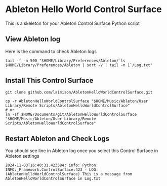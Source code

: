 # Ableton Hello World Control Surface

This is a skeleton for your Ableton Control Surface Python script

## View Ableton log

Here is the command to check Ableton logs

```
tail -f -n 500 "$HOME/Library/Preferences/Ableton/`ls $HOME/Library/Preferences/Ableton | sort -V | tail -n 1`/Log.txt"
```

## Install This Control Surface

```
git clone github.com/laimison/AbletonHelloWorldControlSurface.git

cp -r AbletonHelloWorldControlSurface "$HOME/Music/Ableton/User Library/Remote Scripts/AbletonHelloWorldControlSurface"
# or
ln -sf $HOME/Documents/git/AbletonHelloWorldControlSurface "$HOME/Music/Ableton/User Library/Remote Scripts/AbletonHelloWorldControlSurface"
```

## Restart Ableton and Check Logs

You should see line in Ableton log once you select this Control Surface in Ableton settings

```
2024-11-03T16:40:31.423584: info: Python: INFO:_Framework.ControlSurface:423 - LOG: (AbletonHelloWorldControlSurface) This is a message from AbletonHelloWorldControlSurface in Log.txt
```